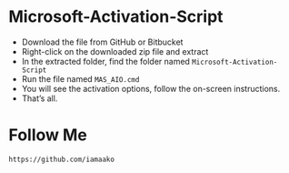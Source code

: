 # Microsoft-Activation-Script

-  Download the file from GitHub or Bitbucket
-  Right-click on the downloaded zip file and extract
-  In the extracted folder, find the folder named `Microsoft-Activation-Script`
-  Run the file named `MAS_AIO.cmd`
-  You will see the activation options, follow the on-screen instructions.
-  That’s all.


# Follow Me 
`https://github.com/iamaako`

